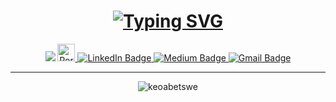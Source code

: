  <div id="header" align="center">


 <h1>
   <a href="https://git.io/typing-svg"><img src="https://readme-typing-svg.demolab.com?font=Fira+Code&pause=1000&center=true&width=435&lines=Hi+there+%3A)" alt="Typing SVG" /></a>
 </h1>

<img src="https://github.com/Keoabetswe/Keo/blob/main/GitHub-Header.png"/>

<a href="http://www.keonthite.co.za">
  <img src="https://img.shields.io/badge/-Portfolio-lightgrey" alt="Portfolio Badge" height=28 />
</a>

<a href="https://www.linkedin.com/in/keoabetswe-nthite">
  <img src="https://img.shields.io/badge/LinkedIn-blue?style=for-the-badge&logo=linkedin&logoColor=white" alt="LinkedIn Badge"/>
</a>

<a href="https://medium.com/@keonthite">
  <img src="https://img.shields.io/badge/medium-%2312100E.svg?&style=for-the-badge&logo=medium&logoColor=white" alt="Medium Badge"/>
</a>
 
 <a href="mailto:keonthite@gmail.com">
  <img src="https://img.shields.io/badge/Gmail-D14836?style=for-the-badge&logo=gmail&logoColor=white" alt="Gmail Badge"/>
</a>

---

  
<p><img align="center" src="https://github-readme-stats.vercel.app/api/top-langs/?username=keoabetswe&layout=compact&count-private=true&theme=dark&hide=html,css,hack,shell,ruby,batchfile" alt="keoabetswe" /></p>
 
</div>
</div>
